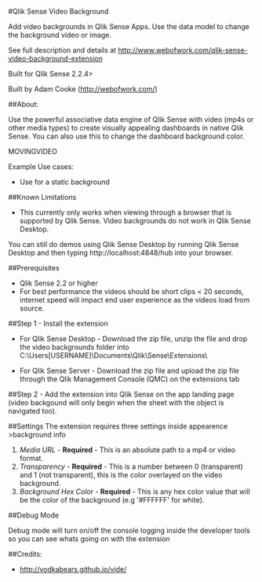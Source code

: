 #Qlik Sense Video Background

Add video backgrounds in Qlik Sense Apps. Use the data model to change the background video or image.

See full description and details at http://www.webofwork.com/qlik-sense-video-background-extension

Built for Qlik Sense 2.2.4>

Built by Adam Cooke (http://webofwork.com/)

##About:


Use the powerful associative data engine of Qlik Sense with video (mp4s or other media types) to create visually appealing dashboards in native Qlik Sense. You can also use this to change the dashboard background color.


MOVINGVIDEO

Example Use cases:
- Use for a static background


##Known Limitations
- This currently only works when viewing through a browser that is supported by Qlik Sense. Video backgrounds do not work in Qlik Sense Desktop.

You can still do demos using Qlik Sense Desktop by running Qlik Sense Desktop and then typing http://localhost:4848/hub into your browser.


##Prerequisites
- Qlik Sense 2.2 or higher
- For best performance the videos should be short clips < 20 seconds, internet speed will impact end user experience as the videos load from source.

##Step 1 - Install the extension
- For Qlik Sense Desktop - Download the zip file, unzip the file and drop the video backgrounds folder into C:\Users\[USERNAME]\Documents\Qlik\Sense\Extensions\ 

- For Qlik Sense Server - Download the zip file and upload the zip file through the Qlik Management Console (QMC) on the extensions tab


##Step 2 - Add the extension into Qlik Sense on the app landing page (video backgound will only begin when the sheet with the object is navigated too).


##Settings
The extension requires three settings inside appearence >background info

1. *Media URL* - **Required** - This is an absolute path to a mp4 or video format. 
2. *Transparency* - **Required** - This is a number between 0 (transparent) and 1 (not transparent), this is the color overlayed on the video background.
3. *Background Hex Color* - **Required** - This is any hex color value that will be the color of the background (e.g '#FFFFFF' for white).

##Debug Mode

Debug mode will turn on/off the console logging inside the developer tools so you can see whats going on with the extension


##Credits:
- http://vodkabears.github.io/vide/